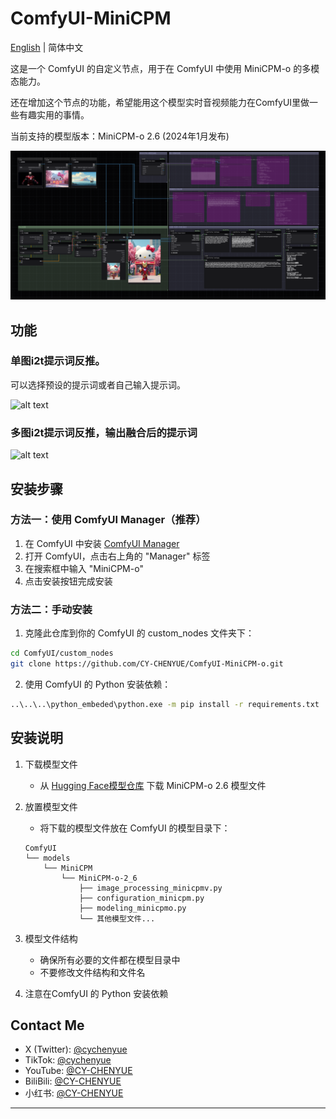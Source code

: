 # ComfyUI-MiniCPM

[English](README_EN.md) | 简体中文

这是一个 ComfyUI 的自定义节点，用于在 ComfyUI 中使用 MiniCPM-o 的多模态能力。

还在增加这个节点的功能，希望能用这个模型实时音视频能力在ComfyUI里做一些有趣实用的事情。

当前支持的模型版本：MiniCPM-o 2.6 (2024年1月发布)


![alt text](workflow/MiniCPM-o-V1.png)

## 功能

### 单图i2t提示词反推。

可以选择预设的提示词或者自己输入提示词。

![alt text](image/WechatIMG38376.jpg)

### 多图i2t提示词反推，输出融合后的提示词

![alt text](image/Snipaste_2025-01-30_20-05-20.png)

## 安装步骤

### 方法一：使用 ComfyUI Manager（推荐）

1. 在 ComfyUI 中安装 [ComfyUI Manager](https://github.com/ltdrdata/ComfyUI-Manager)
2. 打开 ComfyUI，点击右上角的 "Manager" 标签
3. 在搜索框中输入 "MiniCPM-o"
4. 点击安装按钮完成安装

### 方法二：手动安装

1. 克隆此仓库到你的 ComfyUI 的 custom_nodes 文件夹下：
```bash
cd ComfyUI/custom_nodes
git clone https://github.com/CY-CHENYUE/ComfyUI-MiniCPM-o.git
```

2. 使用 ComfyUI 的 Python 安装依赖：

```bash
..\..\..\python_embeded\python.exe -m pip install -r requirements.txt
```

## 安装说明

1. 下载模型文件
   - 从 [Hugging Face模型仓库](https://huggingface.co/openbmb/MiniCPM-o-2_6) 下载 MiniCPM-o 2.6 模型文件

2. 放置模型文件
   - 将下载的模型文件放在 ComfyUI 的模型目录下：
   ```
   ComfyUI
   └── models
       └── MiniCPM
           └── MiniCPM-o-2_6
               ├── image_processing_minicpmv.py
               ├── configuration_minicpm.py
               ├── modeling_minicpmo.py
               └── 其他模型文件...
   ```

3. 模型文件结构
   - 确保所有必要的文件都在模型目录中
   - 不要修改文件结构和文件名

4. 注意在ComfyUI 的 Python 安装依赖


## Contact Me

- X (Twitter): [@cychenyue](https://x.com/cychenyue)
- TikTok: [@cychenyue](https://www.tiktok.com/@cychenyue)
- YouTube: [@CY-CHENYUE](https://www.youtube.com/@CY-CHENYUE)
- BiliBili: [@CY-CHENYUE](https://space.bilibili.com/402808950)
- 小红书: [@CY-CHENYUE](https://www.xiaohongshu.com/user/profile/6360e61f000000001f01bda0)

---